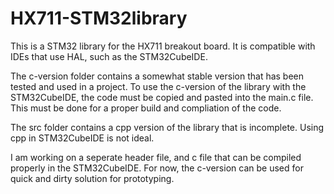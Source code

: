 # HX711-STM32library
This is a STM32 library for the HX711 breakout board. It is compatible with IDEs that use HAL, such as the STM32CubeIDE.

The c-version folder contains a somewhat stable version that has been tested and used in a project.
To use the c-version of the library with the STM32CubeIDE, the code must be copied and pasted into the main.c file. This must be done for a proper build and compliation of the code.

The src folder contains a cpp version of the library that is incomplete. Using cpp in STM32CubeIDE is not ideal.

I am working on a seperate header file, and c file that can be compiled properly in the STM32CubeIDE. For now, the c-version can be used for quick and dirty solution for prototyping.
